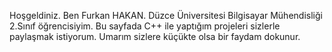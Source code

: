 Hoşgeldiniz. Ben Furkan HAKAN. Düzce Üniversitesi Bilgisayar Mühendisliği 2.Sınıf öğrencisiyim. Bu sayfada C++ ile yaptığım projeleri sizlerle paylaşmak istiyorum. Umarım sizlere küçükte olsa bir faydam dokunur.
